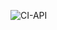 ![CI-API](https://github.com/Celineloos/devops_exercise_2022/actions/workflows/CI-API.yml/badge.svg)


